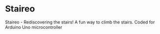 Staireo
=======

Staireo - Rediscovering the stairs! A fun way to climb the stairs. Coded for Arduino Uno microcontroller

